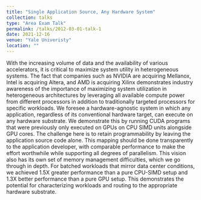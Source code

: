 ```yaml
---
title: "Single Application Source, Any Hardware System"
collection: talks
type: "Area Exam Talk"
permalink: /talks/2012-03-01-talk-1
date: 2021-12-16
venue: "Yale Univeristy"
location: ""
---
```

With the increasing volume of data and the availability of various accelerators, it is critical to maximize system utility in heterogeneous systems. The fact that companies such as NVIDIA are acquiring Mellanox, Intel is acquiring Altera, and AMD is acquiring Xilinx demonstrates industry awareness of the importance of maximizing system utilization in heterogeneous architectures by leveraging all available compute power from different processors in addition to traditionally targeted processors for specific workloads.
We foresee a hardware-agnostic system in which any application, regardless of its conventional hardware target, can execute on any hardware substrate. 
We demonstrate this by running CUDA programs that were previously only executed on GPUs on CPU SIMD units alongside GPU cores.
The challenge here is to retain programmability by leaving the application source code alone. This mapping should be done transparently to the application developer, with comparable performance to make the effort worthwhile while supporting all degrees of parallelism. This vision also has its own set of memory management difficulties, which we go through in depth. For batched workloads that mirror data center conditions, we achieved 1.5X greater performance than a pure CPU-SIMD  setup and 1.3X better performance than a pure GPU setup. This demonstrates the potential for characterizing workloads and routing to the appropriate hardware substrate. 


